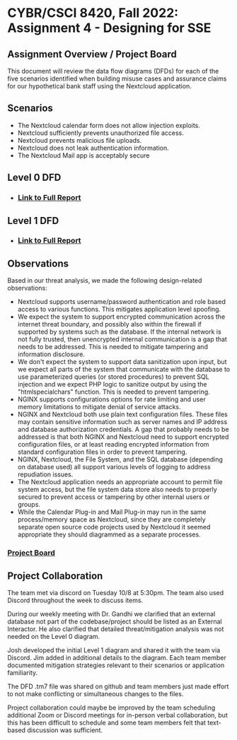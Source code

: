 # CYBR/CSCI 8420, Fall 2022: Assignment 4 - Designing for SSE


Assignment Overview / Project Board
-
This document will review the data flow diagrams (DFDs) for each of the five scenarios identified when building misuse cases and assurance claims for our hypothetical bank staff using the Nextcloud application.


Scenarios
-

- The Nextcloud calendar form does not allow injection exploits.
- Nextcloud sufficiently prevents unauthorized file access. 
- Nextcloud prevents malicious file uploads.
- Nextcloud does not leak authentication information.
- The Nextcloud Mail app is acceptably secure

Level 0 DFD
-

- <h3><a href="https://unosec.github.io/Level0DFD.htm" target="_blank">Link to Full Report</a> </h3>

Level 1 DFD 
-

- <h3><a href="https://unosec.github.io/Level1DFD.htm" target="_blank">Link to Full Report</a>

Observations
-

Based in our threat analysis, we made the following design-related observations:

- Nextcloud supports username/password authentication and role based access to various functions.  This mitigates application level spoofing.
- We expect the system to support encrypted communication across the internet threat boundary, and possibly also within the firewall if supported by systems such as the database.  If the internal network is not fully trusted, then unencrypted internal communication is a gap that needs to be addressed.  This is needed to mitigate tampering and information disclosure.
- We don't expect the system to support data sanitization upon input, but we expect all parts of the system that communicate with the database to use parameterized queries (or stored procedures) to prevent SQL injection and we expect PHP logic to sanitize output by using the "htmlspecialchars" function.  This is needed to prevent tampering.
- NGINX supports configurations options for rate limiting and user memory limitations to mitigate denial of service attacks.
- NGINX and Nextcloud both use plain text configuration files.  These files may contain sensitive information such as server names and IP address and database authorization credentials.  A gap that probably needs to be addressed is that both NGINX and Nextcloud need to support encrypted configuration files, or at least reading encrypted information from standard configuration files in order to prevent tampering.
- NGINX, Nextcloud, the File System, and the SQL database (depending on database used) all support various levels of logging to address repudiation issues.
- The Nextcloud application needs an appropriate account to permit file system access, but the file system data store also needs to properly secured to prevent access or tampering by other internal users or groups.
- While the Calendar Plug-in and Mail Plug-in may run in the same process/memory space as Nextcloud, since they are completely separate open source code projects used by Nextcloud it seemed appropriate they should diagrammed as a separate processes.
 
<h3><a href="https://github.com/orgs/unosec/projects/8" target="_blank">Project Board</a> </h3>

Project Collaboration
-
The team met via discord on Tuesday 10/8 at 5:30pm. The team also used Discord throughout the week to discuss items.

During our weekly meeting with Dr. Gandhi we clarified that an external database not part of the codebase/project should be listed as an External Interactor.  He also clarified that detailed threat/mitigation analysis was not needed on the Level 0 diagram.

Josh developed the initial Level 1 diagram and shared it with the team via Discord.  Jim added in additional details to the diagram.  Each team member documented mitigation strategies relevant to their scenarios or application familiarity.

The DFD .tm7 file was shared on github and team members just made effort to not make conflicting or simultaneous changes to the files.

Project collaboration could maybe be improved by the team scheduling additional Zoom or Discord meetings for in-person verbal collaboration, but this has been difficult to schedule and some team members felt that text-based discussion was sufficient.
